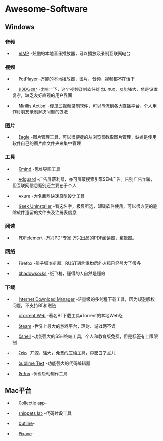 # Awesome-Software
## Windows
### 音频
- <img src="http://www.aimp.ru/favicon.ico" width = "16" height = "16"> [AIMP](https://www.aimp.ru/) -炫酷的本地音乐播放器，可以播放及录制互联网电台

### 视频
- <img src="http://potplayer.daum.net/resources/favicon.ico" width = "16" height = "16"> [PotPlayer](https://www.potplayer.daum.net) -万能的本地播放器，图片，音频，视频都不在话下

- <img src="https://www.d3dgear.com/favicon.ico" width = "16" height = "16"> [D3DGear](https://www.d3dgear.com) -比喻一下，这个视频录制软件好比Linux，功能强大，但是设置复杂，缺乏友好直观的用户界面

- <img src="https://actionrecorder.com/favicon.png" width = "16" height = "16"> [Mirillis Action!](https://mirillis.com/en/products/action.html) -傻瓜式视频录制软件，可以串流到各大直播平台，个人用作给朋友录制解决问题的方法

### 图片
- <img src="https://cn.eagle.cool/favicon.png" width = "16" height = "16"> [Eagle](https://cn.eagle.cool) -图片管理工具，可以很便捷的从浏览器截取图片管理，缺点是使用软件自己的图片库文件夹来集中管理

### 工具
- <img src="https://www.xmind.net/apple-touch-icon-57x57.png" width = "16" height = "16"> [Xmind](https://www.xmind.net) -思维导图工具

- <img src="https://adguard.com/img/favicons/favicon.ico" width = "16" height = "16"> [Adguard](https://www.adguard.com) -广告屏蔽利器，亦可屏蔽搜索引擎SEM广告，告别广告诈骗，但互联网信息甄别还主要在于个人

- <img src="https://d3g1p8ush40lh4.cloudfront.net/Images/icon.ico" width = "16" height = "16"> [Axure](https://www.axure.com/) -大名鼎鼎快速原型设计工具

- <img src="https://geekuninstaller.com/favicon.ico" width = "16" height = "16"> [Geek Uninstaller](https://geekuninstaller.com) -看这名字，极客所选，卸载软件使用，可以很方便的删除软件遗留的文件夹及注册表信息

### 阅读
- <img src="https://pdf.wondershare.cn/favicon.ico" width = "16" height = "16"> [PDFelement](https://pdf.wondershare.cn/) -万兴PDF专家 万兴出品的PDF阅读器，编辑器。

### 网络
- <img src="https://www.mozilla.org/media/img/firefox/favicon.e6bb0e59df3d.ico" width = "16" height = "16"> [Firefox](https://www.mozilla.org/en-US/firefox/) -量子狐浏览器，RUST语言重构后的火狐已经强大了很多

- <img src="https://shadowsocks.org/assets/img/favicon/favicon.ico" width = "16" height = "16"> [Shadowsocks](https://www.github.com/shadowsocks) -纸飞机，懂得的人自然是懂的

### 下载
- <img src="http://www.internetdownloadmanager.com/pictures/IDM_download.gif" width = "16" height = "16"> [Internet Download Manager](https://www.internetdownloadmanager.com) -轻量级的多线程下载工具，因为规避版权问题，不支持BT和磁链

- <img src="https://www.utorrent.com/faviconUT.ico" width = "16" height = "16"> [uTorrent Web](https://www.utorrent.com/utweb-index) -著名BT下载工具uTorrent的本地Web版

- <img src="https://store.steampowered.com/favicon.ico" width = "16" height = "16"> [Steam](https://store.steampowered.com/) -世界上最大的游戏平台，理财、游戏两不误

- <img src="https://www.netsarang.com/wp-content/uploads/2018/12/xshell.png" width = "16" height = "16"> [Xshell](https://www.netsarang.com/en/xshell/) -功能强大的SSH终端工具，个人和教育版免费，但是标签有上限限制

- <img src="https://www.7-zip.org/7ziplogo.png" width = "16" height = "16"> [7zip](https://www.7-zip.org) -开源，强大，免费的压缩工具，界面丑了点儿

- <img src="https://www.sublimetext.com/favicon.ico" width = "16" height = "16"> [Sublime Text](https://www.sublimetext.com) -功能强大的代码编辑器

- <img src="https://rufus.ie/pics/rufus-128.png" width = "16" height = "16"> [Rufus](https://rufus.ie) -优盘启动制作工具


## Mac平台 ##

- <img src="https://getcollectie.com/apple-touch-icon-180x180.png" width = "16" height = "16"> [Collectie app](https://getcollectie.com/)-

- <img src="https://is4-ssl.mzstatic.com/image/thumb/Purple124/v4/d6/4f/d3/d64fd3ed-6c0b-aa85-1147-47dc238f645f/AppIcon-0-85-220-0-4-2x.png/246x0w.png" width = "16" height = "16"> [snippets lab](https://www.renfei.org/snippets-lab/) -代码片段工具

- <img src="http://outline.ws/Content/pic/favicon.ico" width = "16" height = "16"> [Outline](http://outline.ws)-

- <img src="http://www.littlehj.com/images/favicon.ico" width = "16" height = "16"> [Pixave](http://www.littlehj.com/mac/)-
